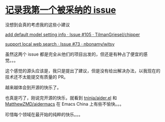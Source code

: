 # [记录我第一个被采纳的 issue](https://github.com/VandeeFeng/gitmemo/issues/38)

没想到会真的考虑我的这些小建议

[add default model setting info · Issue #105 · TilmanGriesel/chipper](https://github.com/TilmanGriesel/chipper/issues/105)

[support local web search · Issue #73 · nbonamy/witsy](https://github.com/nbonamy/witsy/issues/73)

虽然这两个 issue 都是完全从他们的项目出发的，但还是有种占了便宜的感觉。。。

这个感觉的源头应该是，我只是提出了建议，但是没有给出解决办法，以我现在的技术还不太能提交有质量的 PR。

越来越体会到开源的快乐了。

也真是巧了，刚说完开源的快乐，就看到 [tninja/aider.el](https://github.com/tninja/aider.el) 和 [MatthewZMD/aidermacs](https://github.com/MatthewZMD/aidermacs) 在 Emacs China 上有些不愉快。。。

珍惜每个领域在最开始的纯粹的快乐。。。